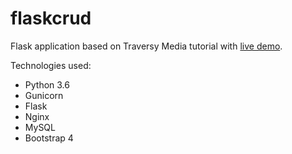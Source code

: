 # flaskcrud
Flask application based on Traversy Media tutorial with [live demo](http://nazo.pm/p2).

Technologies used:
- Python 3.6
- Gunicorn
- Flask
- Nginx
- MySQL
- Bootstrap 4
